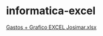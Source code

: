 # informatica-excel

[Gastos + Grafico EXCEL Josimar.xlsx](https://github.com/josimarpsantos/informatica-excel/files/12434437/Gastos.%2B.Grafico.EXCEL.Josimar.xlsx)
